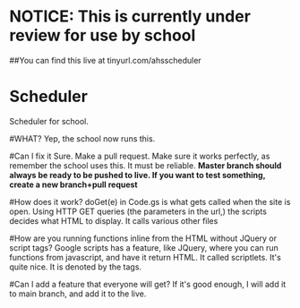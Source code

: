 # NOTICE: This is currently under review for use by school

##You can find this live at tinyurl.com/ahsscheduler

# Scheduler
Scheduler for school. 

#WHAT?
Yep, the school now runs this.

#Can I fix it
Sure. Make a pull request. Make sure it works perfectly, as remember the school uses this. It must be reliable.
**Master branch should always be ready to be pushed to live. If you want to test something, create a new branch+pull request**

#How does it work?
doGet(e) in Code.gs is what gets called when the site is open. Using HTTP GET queries (the parameters in the url,) the scripts decides what HTML to display. It calls various other files

#How are you running functions inline from the HTML without JQuery or script tags?
Google scripts has a feature, like JQuery, where you can run functions from javascript, and have it return HTML. It called scriptlets. It's quite nice. It is denoted by the <?!= ?> tags.

#Can I add a feature that everyone will get?
If it's good enough, I will add it to main branch, and add it to the live.
